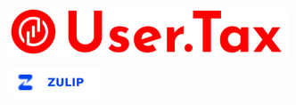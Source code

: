 [![Ɔdefo. Towtua ho ka](https://raw.githubusercontent.com/user-tax/user.tax-img/main/f/logo-txt.svg)](https://user.tax)

[![Zulip na ɔkyerɛwee](https://raw.githubusercontent.com/user-tax/user.tax-img/main/f/Zulip.svg)](https://user-tax.zulipchat.com)